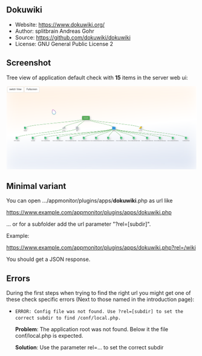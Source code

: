 ## Dokuwiki

* Website: <https://www.dokuwiki.org/>
* Author:  splitbrain Andreas Gohr
* Source: <https://github.com/dokuwiki/dokuwiki>
* License: GNU General Public License 2

## Screenshot

Tree view of application default check with **15** items in the server web ui:

![Dokuwiki](../../../images/apps_dokuwiki.png)

## Minimal variant

You can open .../appmonitor/plugins/apps/**dokuwiki**.php as url like

<https://www.example.com/appmonitor/plugins/apps/dokuwiki.php>

... or for a subfolder add the url parameter "?rel=[subdir]".

Example:

<https://www.example.com/appmonitor/plugins/apps/dokuwiki.php?rel=/wiki>

You should get a JSON response.

## Errors

During the first steps when trying to find the right url you might get one of these check specific errors (Next to those named in the introduction page):

* `ERROR: Config file was not found. Use ?rel=[subdir] to set the correct subdir to find /conf/local.php.`

    **Problem**: The application root was not found. Below it the file conf/local.php is expected.

    **Solution**: Use the parameter rel=... to set the correct subdir
